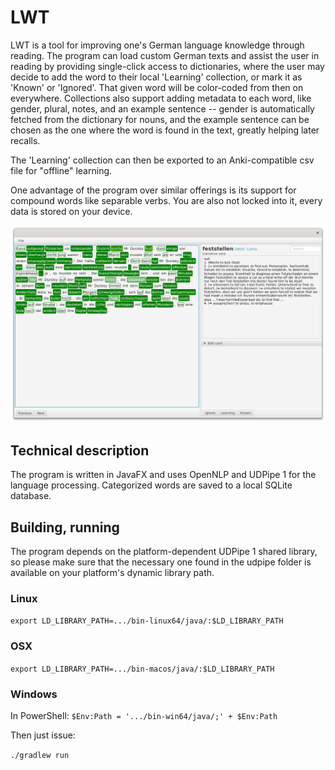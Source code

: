 # LWT

LWT is a tool for improving one's German language knowledge through reading.
The program can load custom German texts and assist the user in reading by providing single-click
access to dictionaries, where the user may decide to add the word to their local 'Learning' collection,
or mark it as 'Known' or 'Ignored'. That given word will be color-coded from then on everywhere.
Collections also support adding metadata to each word, like gender, plural, notes, 
and an example sentence -- gender is automatically fetched from the dictionary for nouns, 
and the example sentence can be chosen as the one where the word is found in the text, greatly helping
later recalls.

The 'Learning' collection can then be exported to an Anki-compatible csv file for "offline" learning.

One advantage of the program over similar offerings is its support for compound words like separable verbs.
You are also not locked into it, every data is stored on your device.

![](screenshot.png)

## Technical description

The program is written in JavaFX and uses OpenNLP and UDPipe 1 for the language processing.
Categorized words are saved to a local SQLite database.

## Building, running

The program depends on the platform-dependent UDPipe 1 shared library, so please make sure that the necessary one found in the udpipe
folder is available on your platform's dynamic library path.

### Linux

```export LD_LIBRARY_PATH=.../bin-linux64/java/:$LD_LIBRARY_PATH```

### OSX

```export LD_LIBRARY_PATH=.../bin-macos/java/:$LD_LIBRARY_PATH```

### Windows

In PowerShell:
```$Env:Path = '.../bin-win64/java/;' + $Env:Path```



Then just issue:

`./gradlew run`